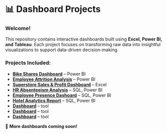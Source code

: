 # 📊 Dashboard Projects  

### **Welcome!**  
This repository contains interactive dashboards built using **Excel, Power BI, and Tableau**. Each project focuses on transforming raw data into insightful visualizations to support data-driven decision-making.  

### **Projects Included:**  
- **[Bike Shares Dashboard](https://github.com/clemsonexcel/Dashboard-Projects/tree/main/Bike%20Share%20Analysis)** – Power BI  
- **[Employee Attrition Analysis](https://github.com/clemsonexcel/Dashboard-Projects/tree/main/Employee%20Attrition%20Analysis)** – Power BI  
- **[Superstore Sales & Profit Dashboard](https://github.com/clemsonexcel/Dashboard-Projects/tree/main/Superstore%20Dashboard)** – Excel  
- **[HR Absenteeism Analysis](https://github.com/clemsonexcel/Dashboard-Projects/tree/main/Absenteeism%20%26%20Health%20Dashboard)** – SQL, Power BI
- **[Employee Presence Dashoard](https://github.com/clemsonexcel/Dashboard-Projects/tree/main/Employee%20Presence%20Dashboard)** – SQL, Power BI
- **[Hotel Analytics Report](https://github.com/clemsonexcel/Hotel-Analysis-Report)** – SQL, Power BI
- **[Dashboard](link)** – tool
- **[Dashboard](link)** – tool
- **[Dashboard](link)** – tool


🔗 **More dashboards coming soon!**  

